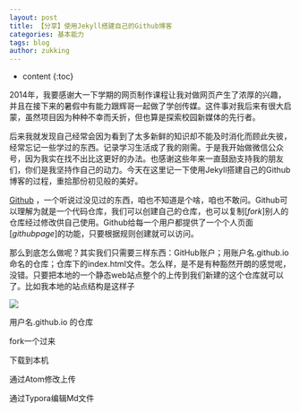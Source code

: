 ```yaml
---
layout: post
title: 【分享】使用Jekyll搭建自己的Github博客
categories: 基本能力
tags: blog
author: zukking
---
```


* content
{:toc}


2014年，我要感谢大一下学期的网页制作课程让我对做网页产生了浓厚的兴趣，并且在接下来的暑假中有能力跟辉哥一起做了学创传媒。这件事对我后来有很大启蒙，虽然项目因为种种不幸而夭折，但也算是探索校园新媒体的先行者。

后来我就发现自己经常会因为看到了太多新鲜的知识却不能及时消化而顾此失彼，经常忘记一些学过的东西。记录学习生活成了我的刚需。于是我开始做微信公众号，因为我实在找不出比这更好的办法。也感谢这些年来一直鼓励支持我的朋友们，你们是我坚持作自己的动力。今天在这里记一下使用Jekyll搭建自己的Github博客的过程，重拾那份初见般的美好。

[Github](http://github.com) ，一个听说过没见过的东西，咱也不知道是个啥，咱也不敢问。Github可以理解为就是一个代码仓库，我们可以创建自己的仓库，也可以复制[*fork*]别人的仓库经过修改供自己使用。Github给每一个用户都提供了一个个人页面[*githubpage*]的功能，只要根据规则创建就可以访问。

那么到底怎么做呢？其实我们只需要三样东西：GitHub账户；用账户名.github.io命名的仓库；仓库下的index.html文件。怎么样，是不是有种豁然开朗的感觉呢，没错。只要把本地的一个静态web站点整个的上传到我们新建的这个仓库就可以了。比如我本地的站点结构是这样子

![](https://raw.githubusercontent.com/mengshengjie/mengshengjie.github.io/master/_posts/Pic/jekyllblog_1.png)





用户名.github.io 的仓库



fork一个过来



下载到本机



通过Atom修改上传



通过Typora编辑Md文件





